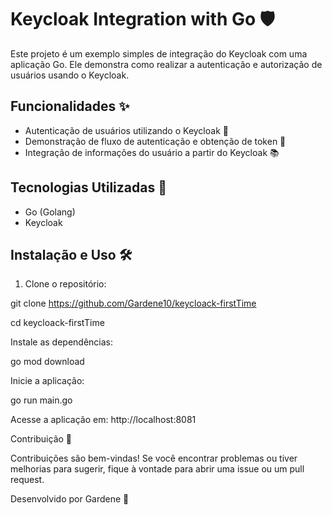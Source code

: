 # Keycloak Integration with Go 🛡️

Este projeto é um exemplo simples de integração do Keycloak com uma aplicação Go. Ele demonstra como realizar a autenticação e autorização de usuários usando o Keycloak.

## Funcionalidades ✨

- Autenticação de usuários utilizando o Keycloak 🔐
- Demonstração de fluxo de autenticação e obtenção de token 🔑
- Integração de informações do usuário a partir do Keycloak 📚

## Tecnologias Utilizadas 🚀

- Go (Golang)
- Keycloak

## Instalação e Uso 🛠️

1. Clone o repositório:

git clone https://github.com/Gardene10/keycloack-firstTime

cd keycloack-firstTime

Instale as dependências:

go mod download

Inicie a aplicação:

go run main.go

Acesse a aplicação em: http://localhost:8081

Contribuição 💬

Contribuições são bem-vindas! Se você encontrar problemas ou tiver melhorias para sugerir, fique à vontade para abrir uma issue ou um pull request.

Desenvolvido por Gardene 👋
